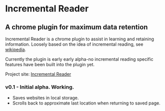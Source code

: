 Incremental Reader
==================

A chrome plugin for maximum data retention
------------------------------------------

Incremental Reader is a chrome plugin to assist in learning and retaining information.  Loosely based on the idea
of incremental reading, see [wikipedia](http://en.wikipedia.org/wiki/Incremental_reading).

Currently the plugin is early early alpha-no incremental reading specific features have been 
built into the plugin yet.

Project site: [Incremental Reader](http://addlime.com/projects/incremental-reader-chrome-plugin/)

### v0.1 - Initial alpha. Working.
* Saves websites in local storage.
* Scrolls back to approximate last location when returning to saved page.
